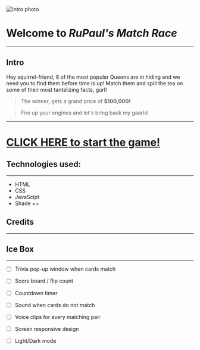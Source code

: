 ![intro photo](https://static.wikia.nocookie.net/logosrupaulsdragrace/images/a/a7/Original_Logo.png/revision/latest?cb=20210325220233)


# Welcome to **_RuPaul's Match Race_**

---

## Intro

Hey squirrel-friend, 8 of the most popular Queens are in hiding and we need you to find them before time is up! Match them and spill the tea on some of their most tantalizing facts, gurl! 

> The winner, gets a grand price of **$100,000!** 

> Fire up your engines and let's bring back my gaarls!
----

# [**CLICK HERE** to start the game!](https://dimisavva-match-race.netlify.app "RuPaul's Match Race")

## Technologies used: 
---
- HTML
- CSS
- JavaScipt
- Shade ++

## Credits
---

## Ice Box 
---
- [ ] Trivia pop-up window when cards match
- [ ] Score board / flip count
- [ ] Countdown timer
- [ ] Sound when cards do not match
- [ ] Voice clips for every matching pair
- [ ] Screen responsive design
- [ ] Light/Dark mode 

